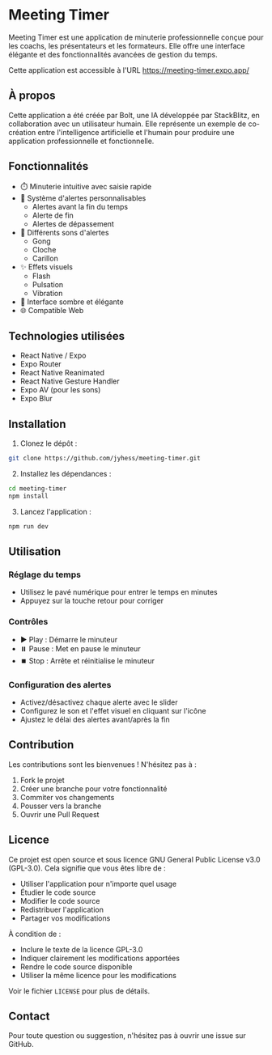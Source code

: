 # Meeting Timer

Meeting Timer est une application de minuterie professionnelle conçue pour les coachs, les présentateurs et les formateurs. Elle offre une interface élégante et des fonctionnalités avancées de gestion du temps.

Cette application est accessible à l'URL https://meeting-timer.expo.app/

## À propos

Cette application a été créée par Bolt, une IA développée par StackBlitz, en collaboration avec un utilisateur humain. Elle représente un exemple de co-création entre l'intelligence artificielle et l'humain pour produire une application professionnelle et fonctionnelle.

## Fonctionnalités

- ⏱️ Minuterie intuitive avec saisie rapide
- 🔔 Système d'alertes personnalisables
  - Alertes avant la fin du temps
  - Alerte de fin
  - Alertes de dépassement
- 🎵 Différents sons d'alertes
  - Gong
  - Cloche
  - Carillon
- ✨ Effets visuels
  - Flash
  - Pulsation
  - Vibration
- 🎨 Interface sombre et élégante
- 🌐 Compatible Web

## Technologies utilisées

- React Native / Expo
- Expo Router
- React Native Reanimated
- React Native Gesture Handler
- Expo AV (pour les sons)
- Expo Blur

## Installation

1. Clonez le dépôt :
```bash
git clone https://github.com/jyhess/meeting-timer.git
```

2. Installez les dépendances :
```bash
cd meeting-timer
npm install
```

3. Lancez l'application :
```bash
npm run dev
```

## Utilisation

### Réglage du temps
- Utilisez le pavé numérique pour entrer le temps en minutes
- Appuyez sur la touche retour pour corriger

### Contrôles
- ▶️ Play : Démarre le minuteur
- ⏸️ Pause : Met en pause le minuteur
- ⏹️ Stop : Arrête et réinitialise le minuteur

### Configuration des alertes
- Activez/désactivez chaque alerte avec le slider
- Configurez le son et l'effet visuel en cliquant sur l'icône
- Ajustez le délai des alertes avant/après la fin

## Contribution

Les contributions sont les bienvenues ! N'hésitez pas à :
1. Fork le projet
2. Créer une branche pour votre fonctionnalité
3. Commiter vos changements
4. Pousser vers la branche
5. Ouvrir une Pull Request

## Licence

Ce projet est open source et sous licence GNU General Public License v3.0 (GPL-3.0). Cela signifie que vous êtes libre de :
- Utiliser l'application pour n'importe quel usage
- Étudier le code source
- Modifier le code source
- Redistribuer l'application
- Partager vos modifications

À condition de :
- Inclure le texte de la licence GPL-3.0
- Indiquer clairement les modifications apportées
- Rendre le code source disponible
- Utiliser la même licence pour les modifications

Voir le fichier `LICENSE` pour plus de détails.

## Contact

Pour toute question ou suggestion, n'hésitez pas à ouvrir une issue sur GitHub.
